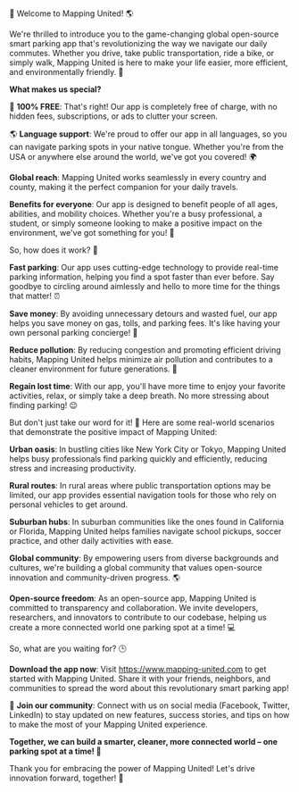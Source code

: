 🚀 Welcome to Mapping United! 🌎

We're thrilled to introduce you to the game-changing global open-source smart parking app that's revolutionizing the way we navigate our daily commutes. Whether you drive, take public transportation, ride a bike, or simply walk, Mapping United is here to make your life easier, more efficient, and environmentally friendly. 🌟

**What makes us special?**

🎉 **100% FREE**: That's right! Our app is completely free of charge, with no hidden fees, subscriptions, or ads to clutter your screen.

🌎 **Language support**: We're proud to offer our app in all languages, so you can navigate parking spots in your native tongue. Whether you're from the USA or anywhere else around the world, we've got you covered! 🌍

**Global reach**: Mapping United works seamlessly in every country and county, making it the perfect companion for your daily travels.

**Benefits for everyone**: Our app is designed to benefit people of all ages, abilities, and mobility choices. Whether you're a busy professional, a student, or simply someone looking to make a positive impact on the environment, we've got something for you! 🌟

So, how does it work? 🔧

**Fast parking**: Our app uses cutting-edge technology to provide real-time parking information, helping you find a spot faster than ever before. Say goodbye to circling around aimlessly and hello to more time for the things that matter! ⏰

**Save money**: By avoiding unnecessary detours and wasted fuel, our app helps you save money on gas, tolls, and parking fees. It's like having your own personal parking concierge! 🚗

**Reduce pollution**: By reducing congestion and promoting efficient driving habits, Mapping United helps minimize air pollution and contributes to a cleaner environment for future generations. 💨

**Regain lost time**: With our app, you'll have more time to enjoy your favorite activities, relax, or simply take a deep breath. No more stressing about finding parking! 😌

But don't just take our word for it! 🤔 Here are some real-world scenarios that demonstrate the positive impact of Mapping United:

**Urban oasis**: In bustling cities like New York City or Tokyo, Mapping United helps busy professionals find parking quickly and efficiently, reducing stress and increasing productivity.

**Rural routes**: In rural areas where public transportation options may be limited, our app provides essential navigation tools for those who rely on personal vehicles to get around.

**Suburban hubs**: In suburban communities like the ones found in California or Florida, Mapping United helps families navigate school pickups, soccer practice, and other daily activities with ease.

**Global community**: By empowering users from diverse backgrounds and cultures, we're building a global community that values open-source innovation and community-driven progress. 🌎

**Open-source freedom**: As an open-source app, Mapping United is committed to transparency and collaboration. We invite developers, researchers, and innovators to contribute to our codebase, helping us create a more connected world one parking spot at a time! 💻

So, what are you waiting for? 🕒

**Download the app now**: Visit https://www.mapping-united.com to get started with Mapping United. Share it with your friends, neighbors, and communities to spread the word about this revolutionary smart parking app!

🎉 **Join our community**: Connect with us on social media (Facebook, Twitter, LinkedIn) to stay updated on new features, success stories, and tips on how to make the most of your Mapping United experience.

**Together, we can build a smarter, cleaner, more connected world – one parking spot at a time! 🌟**

Thank you for embracing the power of Mapping United! Let's drive innovation forward, together! 🚀